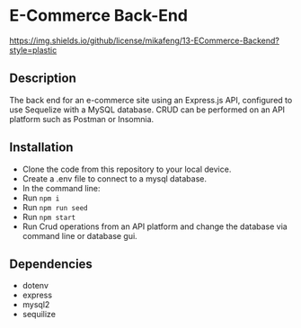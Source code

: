 # E-Commerce Back-End
https://img.shields.io/github/license/mikafeng/13-ECommerce-Backend?style=plastic

## Description
The back end for an e-commerce site using an Express.js API, configured to use Sequelize with a MySQL database.
CRUD can be performed on an API platform such as Postman or Insomnia.

## Installation
- Clone the code from this repository to your local device.
- Create a .env file to connect to a mysql database.
- In the command line:
- Run `npm i`
- Run `npm run seed`
- Run `npm start`
- Run Crud operations from an API platform and change the database via command line or database gui.

## Dependencies
- dotenv
- express
- mysql2
- sequilize


